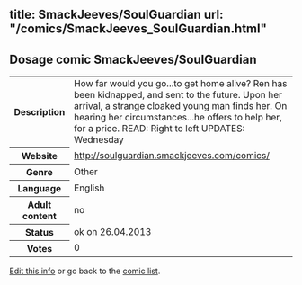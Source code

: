 title: SmackJeeves/SoulGuardian
url: "/comics/SmackJeeves_SoulGuardian.html"
---
Dosage comic SmackJeeves/SoulGuardian
-----------------------------------------

<p id="msg"></p>
<script type="text/javascript">
if (window.location.search === '?edit_info_mail=sent_ok') {
  var elem = document.getElementById("msg");
  elem.innerHTML = 'Edited information sucessfully sent.';
  elem.className = 'ok';
}
</script>
<table class="comicinfo">
<tr>
<th>Description</th><td>How far would you go...to get home alive? Ren has been kidnapped, and sent to the future. Upon her arrival, a strange cloaked young man finds her. On hearing her circumstances...he offers to help her, for a price. READ: Right to left UPDATES: Wednesday</td>
</tr>
<tr>
<th>Website</th><td><a href="http://soulguardian.smackjeeves.com/comics/">http://soulguardian.smackjeeves.com/comics/</a></td>
</tr>
<tr>
<th>Genre</th><td>Other</td>
</tr>
<tr>
<th>Language</th><td>English</td>
</tr>
<tr>
<th>Adult content</th><td>no</td>
</tr>
<tr>
<th>Status</th><td>ok on 26.04.2013</td>
</tr>
<tr>
<th>Votes</th><td>0</td>
</tr>
</table>

[Edit this info](SmackJeeves_SoulGuardian_edit.html) or go back to the [comic list](../comic-index.html).
